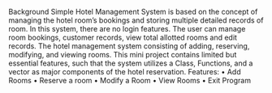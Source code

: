 Background
Simple Hotel Management System is based on the concept of managing the hotel room’s bookings and storing multiple detailed records of room. In this system, there are no login features. The user can manage room bookings, customer records, view total allotted rooms and edit records. The hotel management system consisting of adding, reserving, modifying, and viewing rooms.  This mini project contains limited but essential features, such that the system utilizes a Class, Functions, and a vector as major components of the hotel reservation.
Features:
•	Add Rooms
•	Reserve a room
•	Modify a Room 
•	View Rooms
•	Exit Program
